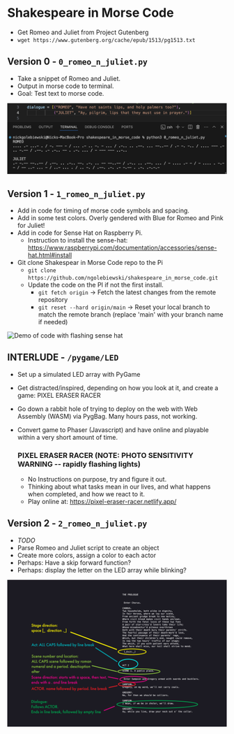 # Shakespeare in Morse Code

- Get Romeo and Juliet from Project Gutenberg
- `wget https://www.gutenberg.org/cache/epub/1513/pg1513.txt`

## Version 0 - `0_romeo_n_juliet.py`

- Take a snippet of Romeo and Juliet.
- Output in morse code to terminal.
- Goal: Test text to morse code.

![Screenshot Version 0 basic dialogue to morse code](/images/Screenshot_0_0.png)

## Version 1 - `1_romeo_n_juliet.py`

- Add in code for timing of morse code symbols and spacing.
- Add in some test colors. Overly gendered with Blue for Romeo and Pink for Juliet!
- Add in code for Sense Hat on Raspberry Pi.
    - Instruction to install the sense-hat: https://www.raspberrypi.com/documentation/accessories/sense-hat.html#install
- Git clone Shakespear in Morse Code repo to the Pi
    - `git clone https://github.com/ngolebiewski/shakespeare_in_morse_code.git`
    - Update the code on the PI if not the first install.
        - `git fetch origin` -> Fetch the latest changes from the remote repository
        - `git reset --hard origin/main` -> Reset your local branch to match the remote branch (replace 'main' with your branch name if needed)

![Demo of code with flashing sense hat](/images/version1_demo.gif)

## INTERLUDE - `/pygame/LED`

- Set up a simulated LED array with PyGame
- Get distracted/inspired, depending on how you look at it, and create a game: PIXEL ERASER RACER
- Go down a rabbit hole of trying to deploy on the web with Web Assembly (WASM) via PygBag. Many hours pass, not working.
- Convert game to Phaser (Javascript) and have online and playable within a very short amount of time. 

    ### PIXEL ERASER RACER (NOTE: PHOTO SENSITIVITY WARNING -- rapidly flashing lights)
    - No Instructions on purpose, try and figure it out.
    - Thinking about what tasks mean in our lives, and what happens when completed, and how we react to it.
    - Play online at: https://pixel-eraser-racer.netlify.app/


## Version 2 - `2_romeo_n_juliet.py`

- *TODO*
- Parse Romeo and Juliet script to create an object
- Create more colors, assign a color to each actor
- Perhaps: Have a skip forward function?
- Perhaps: display the letter on the LED array while blinking? 

![Script excerpt, marked up for style](/images/romeo_parsing.jpg)
